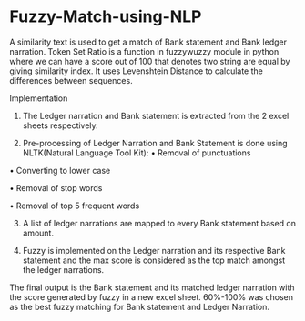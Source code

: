 # Fuzzy-Match-using-NLP
A similarity text is used to get a match of Bank statement and Bank ledger narration.
Token Set Ratio is a function in fuzzywuzzy module in python where we can have a score out of 100 that denotes two string are equal by giving similarity index.
It uses Levenshtein Distance to calculate the differences between sequences.	

Implementation

1.	The Ledger narration and Bank statement is extracted from the 2 excel sheets respectively.

2.	Pre-processing of Ledger Narration and Bank Statement is done using NLTK(Natural Language Tool Kit):
  •	Removal of punctuations

  •	Converting to lower case

  •	Removal of stop words

  •	Removal of top 5 frequent words


3.	A list of ledger narrations are mapped to every Bank statement based on amount.

4.	Fuzzy is implemented on the Ledger narration and its respective Bank statement and the max score is considered as the top match amongst the ledger narrations.  

The final output is the Bank statement and its matched ledger narration with the score generated by fuzzy in a new excel sheet.
60%-100% was chosen as the best fuzzy matching for Bank statement and Ledger Narration.
